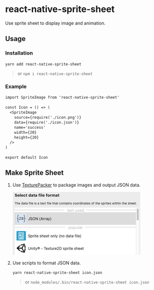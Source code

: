 # react-native-sprite-sheet
Use sprite sheet to display image and animation.

## Usage

### Installation

```shell
yarn add react-native-sprite-sheet
```

> or `npm i react-native-sprite-sheet`

### Example

```react
import SpriteImage from 'react-native-sprite-sheet'

const Icon = () => (
  <SpriteImage
    source={require('./icon.png')}
    data={require('./icon.json')}
    name='success'
    width={20}
    height={20}
  />
)

export default Icon
```

## Make Sprite Sheet

1. Use [TexturePacker](https://www.codeandweb.com/texturepacker)  to package images and output JSON data.

   ![image-20210718161715897](https://raw.githubusercontent.com/anandzhang/react-native-sprite-sheet/main/screenshots/make_sprite_sheet.png)

2. Use scripts to format JSON data.

   ```shell
   yarn react-native-sprite-sheet icon.json
   ```

   > or `node_modules/.bin/react-native-sprite-sheet icon.json`

